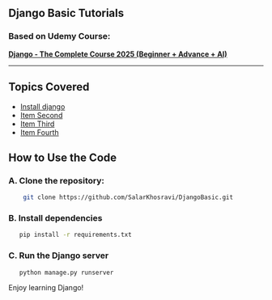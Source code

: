 ## Django Basic Tutorials

### Based on Udemy Course:

**[Django - The Complete Course 2025 (Beginner + Advance + AI)](https://www.udemy.com/share/10bqJP/)**

<hr>

## Topics Covered
- [Install django](notes/install.md)
- [Item Second](notes/second.md)
- [Item Third](notes/install.md)
- [Item Fourth](notes/install.md)


## How to Use the Code

### A. Clone the repository: 

```bash
    git clone https://github.com/SalarKhosravi/DjangoBasic.git
 ```

### B. Install dependencies
   ```bash
      pip install -r requirements.txt
   ```

### C. Run the Django server
   ```bash
      python manage.py runserver
   ```

Enjoy learning Django!
